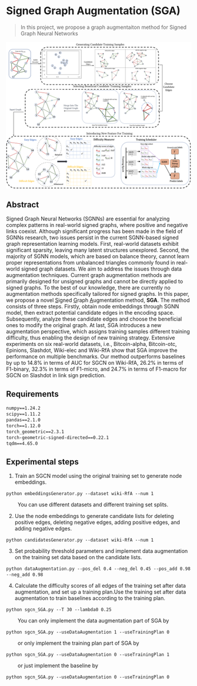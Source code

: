 # Signed Graph Augmentation (SGA)

>In this project, we propose a graph augmentaiton method for Signed Graph Neural Networks

![image](https://github.com/Alex-Zeyu/SGA/blob/main/framework.png)

## Abstract
Signed Graph Neural Networks (SGNNs) are essential for analyzing complex patterns in real-world signed graphs, where positive and negative links coexist. Although significant progress has been made in the field of SGNNs research, two issues persist in the current SGNN-based signed graph representation learning models. First, real-world datasets exhibit significant sparsity, leaving many latent structures unexplored. Second, the majority of SGNN models, which are based on balance theory, cannot learn proper representations from unbalanced triangles commonly found in real-world signed graph datasets. We aim to address the issues through data augmentation techniques. Current graph augmentation methods are primarily designed for unsigned graphs and cannot be directly applied to signed graphs. To the best of our knowledge, there are currently no augmentation methods specifically tailored for signed graphs. In this paper, we propose a novel <ins>S</ins>igned <ins>G</ins>raph <ins>A</ins>ugmentation method, **SGA**. The method consists of three steps. Firstly, obtain node embeddings through SGNN model, then extract potential candidate edges in the encoding space. Subsequently, analyze these candidate edges and choose the beneficial ones to modify the original graph. At last, SGA introduces a new augmentation perspective, which assigns training samples different training difficulty, thus enabling the design of new training strategy. Extensive experiments on six real-world datasets, i.e., Bitcoin-alpha, Bitcoin-otc, Epinions, Slashdot, Wiki-elec and Wiki-RfA show that SGA improve the performance on multiple benchmarks. Our method outperforms baselines by up to 14.8\% in terms of AUC for SGCN on Wiki-RfA, 26.2\% in terms of F1-binary, 32.3\% in terms of F1-micro, and 24.7\% in terms of F1-macro for SGCN on Slashdot in link sign prediction.

## Requirements
```
numpy==1.24.2
scipy==1.11.2
pandas==2.1.0
torch==1.12.0
torch_geometric==2.3.1
torch-geometric-signed-directed==0.22.1
tqdm==4.65.0
```

## Experimental steps
1. Train an SGCN model using the original training set to generate node embeddings.
```
python embeddingsGenerator.py --dataset wiki-RfA --num 1
```
&nbsp;&nbsp;&nbsp;&nbsp;&nbsp;&nbsp;&nbsp;&nbsp;You can use different datasets and different training set splits.  

2. Use the node embeddings to generate candidate lists for deleting positive edges, deleting negative edges, adding positive edges, and adding negative edges.
```
python candidatesGenerator.py --dataset wiki-RfA --num 1
```
3. Set probability threshold parameters and implement data augmentation on the training set data based on the candidate lists.
```
python dataAugmentation.py --pos_del 0.4 --neg_del 0.45 --pos_add 0.98 --neg_add 0.98
```
4. Calculate the difficulty scores of all edges of the training set after data augmentation, and set up a training plan.Use the training set after data augmentation to train baselines according to the training plan.
```
python sgcn_SGA.py --T 30 --lambda0 0.25
```
&nbsp;&nbsp;&nbsp;&nbsp;&nbsp;&nbsp;&nbsp;&nbsp;You can only implement the data augmentation part of SGA by
```
python sgcn_SGA.py --useDataAugmentation 1 --useTrainingPlan 0
```
&nbsp;&nbsp;&nbsp;&nbsp;&nbsp;&nbsp;&nbsp;&nbsp;or only implement the training plan part of SGA by
```
python sgcn_SGA.py --useDataAugmentation 0 --useTrainingPlan 1
```
&nbsp;&nbsp;&nbsp;&nbsp;&nbsp;&nbsp;&nbsp;&nbsp;or just implement the baseline by
```
python sgcn_SGA.py --useDataAugmentation 0 --useTrainingPlan 0
```
